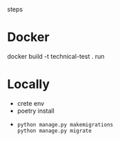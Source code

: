 steps

# Docker
docker build -t technical-test .
run 


# Locally
- crete env
- poetry install
- ```
  python manage.py makemigrations
  python manage.py migrate
  ```
